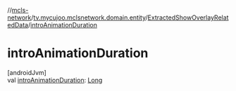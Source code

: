 //[mcls-network](../../../index.md)/[tv.mycujoo.mclsnetwork.domain.entity](../index.md)/[ExtractedShowOverlayRelatedData](index.md)/[introAnimationDuration](intro-animation-duration.md)

# introAnimationDuration

[androidJvm]\
val [introAnimationDuration](intro-animation-duration.md): [Long](https://kotlinlang.org/api/latest/jvm/stdlib/kotlin/-long/index.html)
